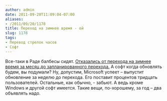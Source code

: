 ```yaml
---
author: admin
date: 2011-09-20T11:09:04-07:00
aliases:
- /2011/09/20/1178
title: Переход на зимнее время - ой
slug: 1178
tags:
- Перевод стрелок часов
- Софт
---
```


Все-таки в Раде балбесы сидят. [Отказались от перехода на зимнее время за месяц до запланированного перехода.](http://www.rbc.ua/rus/top/show/ukraina-otkazalas-ot-perehoda-na-zimnee-vremya-20092011143300) А софт когда обновлять будем, вы подумали? Ну, допустим, Microsoft успеет – выпустит обновление за неделю до перехода. Его поставит процентов тридцать пользователей. Остальные, как обычно, - забьют. А ведь кроме Windows и другой софт имеется. Такие вещи, по-хорошему, за год – два объявлять надо.
